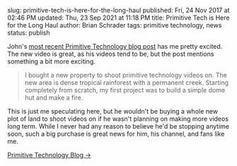 slug: primitive-tech-is-here-for-the-long-haul
published: Fri, 24 Nov 2017 at 02:46 PM
updated: Thu, 23 Sep 2021 at 11:18 PM
title: Primitive Tech is Here for the Long Haul
author: Brian Schrader
tags: primitive technology, news
status: publish


John's [most recent Primitive Technology blog post][pt] has me pretty excited. The new video is great, as his videos tend to be, but the post mentions something a bit more exciting.

> I bought a new property to shoot primitive technology videos on. The new area is dense tropical rainforest with a permanent creek. Starting completely from scratch, my first project was to build a simple dome hut and make a fire.

This is just me speculating here, but he wouldn't be buying a whole new plot of land to shoot videos on if he wasn't planning on making more videos long term. While I never had any reason to believe he'd be stopping anytime soon, such a big purchase is great news for him, his channel, and fans like me.

[Primitive Technology Blog &#8594;][pt]


[pt]: https://primitivetechnology.wordpress.com/2017/11/24/new-area-starting-from-scratch/
